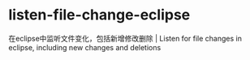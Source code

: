 # listen-file-change-eclipse
在eclipse中监听文件变化，包括新增修改删除 | Listen for file changes in eclipse, including new changes and deletions
